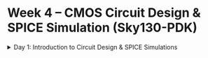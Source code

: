 # Week 4 – CMOS Circuit Design & SPICE Simulation (Sky130-PDK)

<details>
<summary>Day 1: Introduction to Circuit Design & SPICE Simulations</summary>
<br>

## Circuit Design and SPICE Simulation

**Circuit Design** is the process of creating the **functionality of an electronic system** — it defines what the circuit should do and how it will accomplish this.

![Circuit Design](https://github.com/user-attachments/assets/bd30bae7-41e9-4ea9-8848-864318cbe27f)

The type of transistors used (**NMOS** and **PMOS**), their sizes (**W/L ratio**), and the way they’re connected all depend on the **required functionality**.

**SPICE simulation** is used to study how a circuit performs **before it is physically built**.  
It allows designers to see the **circuit’s output characteristics—such as voltage, current, and delay**—by displaying them as **waveforms on a graph**.

![SPICE Waveforms](https://github.com/user-attachments/assets/65ca0258-5a49-43a4-9387-8eb8c0878a16)

### Why We Need SPICE

**SPICE (Simulation Program with Integrated Circuit Emphasis)** is essential because it allows us to find the **real, accurate delay values** of circuits *before manufacturing*.

![SPICE Example](https://github.com/user-attachments/assets/9108b8a9-dbb9-4412-a726-ab7fa346176a)

Consider a circuit with several **buffers**.  
Each buffer is built using different **NMOS** and **PMOS** transistors and drives a different **load**.  
Because of this, each buffer type (e.g., **Type 1** and **Type 2**) has **different delay values** — these depend on:
- Circuit design  
- Transistor sizes  
- Loading conditions  

SPICE simulations are used to measure these delays by analyzing how the circuit responds under various:
- **Input slews** (signal transition times)  
- **Output loads** (capacitive loads)  

The resulting **delay values** are then stored in **lookup tables**.

| Lookup Table 1 | Lookup Table 2 |
|-----------|-----------|
| ![LUT1](https://github.com/user-attachments/assets/d52f1ff9-a7cd-4242-a99b-b9ae91f48406) | ![LUT2](https://github.com/user-attachments/assets/12e13c45-cab0-4f9d-8b6a-f12a9266de76) |

Below is a simplified example of a delay lookup table for an inverter (`INVX1`):

```liberty
cell (INVX1) {
    pin (A) {
        direction : input;
        capacitance : 0.005;
    }

    pin (Y) {
        direction : output;
        function : "(!A)";
        max_capacitance : 0.1;

        timing() {
            related_pin : "A";
            timing_sense : negative_unate;

            cell_rise (delay_template_2d) {
                index_1 ("10, 30, 50, 70, 90");         // Input Slew (ps)
                index_2 ("10, 30, 50, 70, 90, 110");     // Output Load (fF)
                values (
                    "0.05, 0.07, 0.09, 0.11, 0.13, 0.15",
                    "0.06, 0.08, 0.10, 0.12, 0.14, 0.16",
                    "0.07, 0.09, 0.11, 0.13, 0.15, 0.17",
                    "0.08, 0.10, 0.12, 0.14, 0.16, 0.18",
                    "0.09, 0.11, 0.13, 0.15, 0.17, 0.19"
                );
            }
        }
    }
}



Delay Values - CBUF1
Delay Values - CBUF2



Input Slew = 40 psOutput Load = 60 fFDelay Value = However, 60 fF is not explicitly listed in the LUT  The closest columns are:  x₉ - 50 fF  x₁₀ - 70 fF To estimate the delay at 60 fF, we perform linear interpolation between x₉ and x₁₀:  Delay_60fF = x9 + [(60fF - 50fF) / (70fF - 50fF)] * (x10 - x9)
Input Slew = 60 psOutput Load = 50 fF Fortunately, 50 fF is explicitly listed in the LUT So we can directly pick the delay value from the table 60 ps(slew) - 50 fF(load) - y₁₅(delay)  Delay_CBUF2 = y_15
```

Interpolation and Extrapolation in Delay Calculation
In real-world Static Timing Analysis (STA), it’s uncommon for the required input slew and output load to match the exact entries in the cell delay lookup tables (LUTs). To estimate delay values accurately, interpolation or extrapolation techniques are applied.
Interpolation

Used when: The required values fall between two known points in the LUT.  
Purpose: To estimate delay or transition values within the characterized range.  
Method: STA tools perform linear or bilinear interpolation between neighboring entries based on:
Input slew  
Output load


Accuracy: High — since it stays within the characterized (measured) data range.

$$Delay_{est} = D_1 + \frac{(X - X_1)}{(X_2 - X_1)} \times (D_2 - D_1)$$
Where:
```
( D_1, D_2 ): Known delay values from the LUT  
( X_1, X_2 ): Corresponding known input slew or output load points  
( X ): The required (intermediate) value for which delay is being estimated
```
Extrapolation

Used when: The required slew or load falls outside the bounds of the LUT (e.g., >110 fF or <10 fF).  
Purpose: To estimate delay values beyond the characterized range.  
Method: Extends the slope of the nearest known data points to estimate new values.  
Accuracy: Lower — results can deviate from SPICE simulation or real silicon.

$$Delay_{ext} = D_1 + \frac{(X - X_1)}{(X_2 - X_1)} \times (D_2 - D_1)$$
Where:
```
( D_1, D_2 ): Delay values from the nearest two known LUT entries  
( X_1, X_2 ): Corresponding input slew or output load points  
( X ): The out-of-range value for which the delay is being estimated
```

Note:Extrapolated delay values should be used only when necessary.Designers should aim to keep analysis within the characterized LUT range for more reliable and consistent timing results.

Key Questions
By completing this week’s tasks, you will address:

Where does the delay of a cell actually come from?  
Delays stem from transistor characteristics (Id, Vt), load capacitance, and input slew.


Are the delay models accurate?  
SPICE provides accurate data; STA models are reliable if derived from well-characterized SPICE simulations.


How do we verify that what STA is reporting is correct?  
Compare STA delays with SPICE-simulated delays under identical conditions.



NMOS and PMOS Transistors



NMOS
PMOS





NMOS stands for N-channel Metal Oxide Semiconductor:

A 4-terminal device: Source (S), Drain (D), Gate (G), Substrate/Body (B).
Consists of P-substrate, gate oxide (SiO2), n+ diffusion regions, and polysilicon gate.
In p-type substrates, majority carriers are holes, and minority carriers are electrons.

Case I: VGS = 0

Source, drain, and body are at ground.
Substrate-to-source and substrate-to-drain form reverse-biased PN junction diodes.
Resistance is effectively infinite (no current flows, no conductive channel).
Summary: NMOS is OFF, acting as an open circuit.

Case II: Small Positive VGS

Positive gate voltage creates a capacitor with the oxide layer as dielectric.
Repels holes, leaving immobile negative ions and forming a depletion region.
Electrons are attracted but insufficient to form a conduction channel.

Installation of NGSPICE
Download the tarball from SourceForge:
```
tar -zxvf ngspice-44.tar.gz
cd ngspice-44
mkdir release
cd release
../configure --with-x --with-readline=yes --disable-debug
make
sudo make install
ngspice
```

Workshop Collaterals
```
Clone the Sky130 Circuit Design Workshop repository:
git clone https://github.com/kunalg123/sky130CircuitDesignWorkshop.git
cd sky130CircuitDesignWorkshop
ls
```

CMOS Design Flow: From Transistor Behavior to STA
Mind-Map Structure

Level 1: Transistor Behavior (Device Physics)↳ Foundation: Individual NMOS/PMOS operation  

I–V Characteristics (Id vs. Vds / Vgs)
Linear & saturation regions
Threshold voltage (Vt) extraction
Velocity saturation in short-channel devices


Device Parameters
W/L ratio → Drive strength
Tox, doping, channel length → Vt variation
Supply voltage (VDD) → Switching speed



Level 2: CMOS Inverter Behavior (Circuit Level)↳ Combination of NMOS + PMOS devices  

VTC Curve (Vout vs. Vin)
Defines switching threshold (Vm)
Basis for noise margins (NMH, NML)


Transient Response
Rise/fall delay
Load capacitance and drive current impact


Noise Margin Analysis
Determines logical robustness



Level 3: Timing Behavior (Digital Logic Level)↳ Behavior of gates in real timing conditions  

Propagation Delays (tPHL, tPLH)
Used in timing libraries (.lib)


Variation Effects
Delay, threshold, and noise margins under PVT corners


Power Supply Variation Impact
Dynamic delay & power trade-off



Level 4: Static Timing Analysis (System Level)↳ How EDA tools use transistor data to verify chip timing  

From SPICE → .lib Models
Extracted delay tables
Slew, load, and drive strength dependencies


STA Concepts
Arrival time, required time, slack
Setup/hold margins derived from transistor behavior


Goal: Accurate timing closure under variation and process constraints

Transistor Physics
      ↓
Device I–V Characteristics
      ↓
CMOS Inverter (VTC + Transient)
      ↓
Delay, Noise Margin, Variation
      ↓
Timing Models (.lib)
      ↓
Static Timing Analysis (STA)

Connection to Static Timing Analysis (STA)
STA tools rely on SPICE-generated lookup tables (.lib) to estimate delays without using simple formulas, ensuring timing accuracy. This week’s experiments bridge transistor-level behavior to STA by:

Generating delay data through SPICE simulations.
Understanding how Id, Vt, and load capacitance affect delays.
Verifying STA models against SPICE results.

Importance of Correct SPICE Setup
Incorrect SPICE setups (e.g., wrong transistor models, unrealistic loads, or inaccurate slew rates) lead to inaccurate STA results, deviating from real silicon behavior. Proper setup ensures reliable timing analysis.
References

NGSPICE Download
Sky130 Circuit Design Workshop
Sky130 PDK Documentation (available in the workshop repository)



Week 4 Task – CMOS Circuit Design (Sky130-PDK)
Why This Task Matters
This task connects transistor-level properties (device physics, sizing, variation) to the timing behavior analyzed by STA. By working through CMOS design and SPICE simulations using the Sky130 PDK, you will:

Gain hands-on experience with transistor and circuit characterization.
Understand how SPICE data populates .lib files for STA.
Develop intuition for delays, noise margins, and variation impacts.

Task Components
The task involves a series of SPICE simulation activities to explore CMOS circuit behavior, mirroring the Sky130 Circuit Design Workshop. The components are:

MOSFET Behavior & Id vs. Vds Characteristics

Simulate an NMOS transistor, sweeping Vds for different Vgs to observe linear and saturation regions.
Plot Id vs. Vds curves.


Threshold Voltage Extraction & Velocity Saturation

Sweep Vgs vs. Id and extract Vt (e.g., by linear extrapolation).
Observe velocity saturation effects in short-channel devices.


CMOS Inverter: Voltage Transfer Characteristic (VTC)

Build a CMOS inverter (NMOS + PMOS).
Sweep input (Vin) and plot Vout vs. Vin.
Identify the switching threshold (Vm, where Vin = Vout).


Transient Behavior: Rise/Fall Delays

Apply a pulse input to the inverter.
Extract rise and fall propagation delays (times at Vdd/2 crossing).


Noise Margin & Robustness Analysis

From the VTC plot, determine VIL, VIH, VOL, VOH.
Compute NML = VIL - VOL and NMH = VOH - VIH.


Power-Supply and Device Variation Studies

Vary supply voltage (Vdd) and re-plot VTCs to observe Vm shifts.
Modify transistor sizing (e.g., W/L of PMOS or NMOS) and analyze effects on VTC, noise margins, and delays.



Deliverables
Document your work in a markdown report (or Jupyter notebook) following the style of the Sky130 workshop repository. Include:

Introduction/Background

Explain the purpose of each experiment (e.g., why study Id vs. Vds, VTC, delays, variations).


SPICE Netlists/Code

Provide complete SPICE netlists for each experiment (e.g., Id vs. Vds, VTC, transient, variations).
Use Sky130 PDK models (e.g., sky130_fd_pr__nfet_01v8, sky130_fd_pr__pfet_01v8).


Plots & Figures

Include annotated graphs:
Id vs. Vds (mark linear/saturation regions).
Id vs. Vgs (mark Vt).
VTC (mark Vm, VIL, VIH, VOL, VOH).
Transient waveforms (mark rise/fall delays).
VTC under variation (highlight shifts).


Use NGSPICE or Python (e.g., Matplotlib) for plotting.


Tabulated Results

Summarize:
Extracted Vt.
Rise (tPLH) and fall (tPHL) delays.
Noise margins (NML, NMH).
Effects of Vdd or W/L variations on Vm, delays, and noise margins.





Example Table



Parameter
Value (Nominal)
Value (Vdd=1.6V)
Value (W/L Doubled)



Threshold Voltage (Vt)
0.45V
N/A
0.44V


Rise Delay (tPLH)
50ps
55ps
45ps


Fall Delay (tPHL)
48ps
53ps
43ps


Noise Margin Low (NML)
0.7V
0.65V
0.72V


Noise Margin High (NMH)
0.68V
0.62V
0.70V


Getting Started

Install NGSPICE (see Installation section).
```
Clone the Sky130 workshop repository and access PDK models.
Create and simulate SPICE netlists for each task component.
Generate plots, analyze results, and document findings in a markdown report.
Compare results with STA concepts (e.g., .lib delay tables).
```
Happy simulating!
